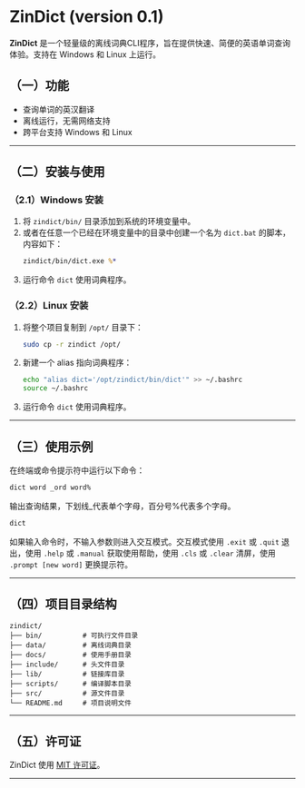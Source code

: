 # ZinDict (version 0.1)

**ZinDict** 是一个轻量级的离线词典CLI程序，旨在提供快速、简便的英语单词查询体验。支持在 Windows 和 Linux 上运行。  

## （一）功能
- 查询单词的英汉翻译
- 离线运行，无需网络支持
- 跨平台支持 Windows 和 Linux

---

## （二）安装与使用

### （2.1）Windows 安装
1. 将 `zindict/bin/` 目录添加到系统的环境变量中。
2. 或者在任意一个已经在环境变量中的目录中创建一个名为 `dict.bat` 的脚本，内容如下：  
   ```bat
   zindict/bin/dict.exe %*
   ```
3. 运行命令 `dict` 使用词典程序。

### （2.2）Linux 安装
1. 将整个项目复制到 `/opt/` 目录下：  
   ```bash
   sudo cp -r zindict /opt/
   ```
2. 新建一个 alias 指向词典程序：  
   ```bash
   echo "alias dict='/opt/zindict/bin/dict'" >> ~/.bashrc
   source ~/.bashrc
   ```
3. 运行命令 `dict` 使用词典程序。

---

## （三）使用示例
在终端或命令提示符中运行以下命令：  
```bash
dict word _ord word%
```
输出查询结果，下划线_代表单个字母，百分号%代表多个字母。
```bash
dict
```
如果输入命令时，不输入参数则进入交互模式。交互模式使用 `.exit` 或 `.quit` 退出，使用 `.help` 或 `.manual` 获取使用帮助，使用 `.cls` 或 `.clear` 清屏，使用 `.prompt [new word]` 更换提示符。

---

## （四）项目目录结构
```
zindict/
├── bin/          # 可执行文件目录
├── data/         # 离线词典目录
├── docs/         # 使用手册目录
├── include/      # 头文件目录
├── lib/          # 链接库目录
├── scripts/      # 编译脚本目录
├── src/          # 源文件目录
└── README.md     # 项目说明文件
```

---

## （五）许可证
ZinDict 使用 [MIT 许可证](LICENSE)。

---
